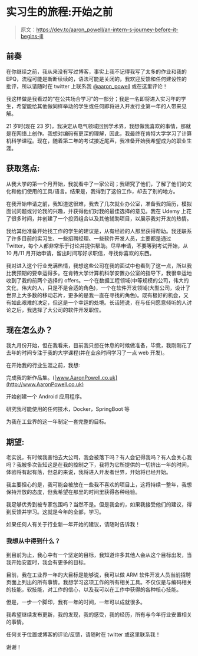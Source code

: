 # 实习生的旅程:开始之前

> 原文：<https://dev.to/aaron_powell/an-intern-s-journey-before-it-begins-jll>

## 前奏

在你继续之前，我从来没有写过博客，事实上我不记得我写了太多的作业和我的 EPQ，流程可能是断断续续的，语法可能是关闭的，我欢迎反馈和任何建设性的批评，所以请随时在 twitter 上联系我 [@aaron_powell](https://twitter.com/Aaron_Powell) 或在这里评论！

我这样做是我看过的“在公共场合学习”的一部分；我是一名即将进入实习年的学生，希望能给其他做同样举动的学生或任何即将进入开发行业第一年的人带来见解。

21 岁时(现在 23 岁)，我决定从电气领域回到学术界，我想做我喜欢的事情，那就是在网络上创作。我想对编码有更深的理解，因此，我最终在肯特大学学习了计算机科学课程。现在，随着第二年的考试接近尾声，我准备开始我希望成为的职业生涯。

## 获取落点:

从我大学的第一个月开始，我就看中了一家公司；我研究了他们，了解了他们的文化和他们使用的工具/语言。结果是，我得到了这份工作，却去了别的地方。

在我开始申请之前，我知道这很难，我去了几次就业办公室，准备我的简历，模拟面试问题或讨论我的兴趣，并获得他们对我的最佳选择的意见。我在 Udemy 上花了很多时间，并创建了一个投资组合以及其他辅助项目，以展示我对开发的热情。

我给其他准备开始找工作的学生的建议是，从有经验的人那里获得帮助。我还联系了许多目前的实习生、一些招聘经理、一些软件开发人员，主要都是通过 Twitter，每个人都非常乐于讨论并提供帮助。尽早申请，不要等到考试开始，从 10 月/11 月开始申请，留出时间写好求职信，寻找你喜欢的东西。

我对进入这个行业充满热情，我想这些公司在我的面试中也看到了这一点，所以我比我预期的要幸运得多。在肯特大学计算机科学安置办公室的指导下，我很幸运地收到了我的前两个选择的 offers。一个在数据工程领域(中等规模的公司，伟大的文化，伟大的人，只是不是合适的角色)，一个在软件开发领域(大型公司，设计了世界上大多数的移动芯片，更多的是我一直在寻找的角色)。既有极好的机会，又有如此艰难的决定，但这是一个幸运的处境。长话短说，在与任何愿意倾听的人讨论之后，我选择了大公司的软件开发职位。

## 现在怎么办？

我九月份开始，但在我看来，目前我只想在休息的时候做准备，毕竟，我刚刚花了去年的时间专注于我的大学课程(并在业余时间学习了一点 web 开发)。

在开始我的行业生涯之前，我想:

完成我的新作品集。([www.AaronPowell.co.uk](http://www.AaronPowell.co.uk)

开始创建一个 Android 应用程序。

研究我可能使用的任何技术，Docker，SpringBoot 等

为我在工业界的这一年制定一套完整的目标。

## 期望:

老实说，有时候我害怕去大公司，我会被落下吗？有人会记得我吗？有人会关心我吗？我被多次告知这是在我的控制之下，我将为它所提供的一切挤出一年的时间，体验将有起有落，但总的来说，我将进入开发者世界，开始将已经开始。

我主要担心的是，我可能会被放在一些我不喜欢的项目上，这将持续一整年，我想保持开放的态度，但我希望在那里的时间里获得各种经验。

我足够优秀到被专家包围吗？当然不是。但是我会的，如果我接受他们的建议，得到反馈并学习。这就是今年的全部，学习。

如果任何人有关于行业新一年开始的建议，请随时告诉我！

### 我想从中得到什么？

到目前为止，我心中有一个坚定的目标，我知道许多其他人会从这个目标出发，当我开始安置时，我会有更多的目标。

目前，我在工业界一年的大目标是能够说，我可以做 ARM 软件开发人员当前招聘页面上列出的所有事情。我想学习这项工作的所有相关工具。不仅仅是与编码相关的技能，软技能，对工作的信心，以及我可以在工作中获得的各种核心技能。

但是，一步一个脚印，我有一年的时间，一年可以成就很多。

我希望继续发布更新，我的发现，我的感受，我的经历，所有与今年行业安置相关的事情。

任何关于位置或博客的评论/反馈，请随时在 twitter 或这里联系我！

谢谢！